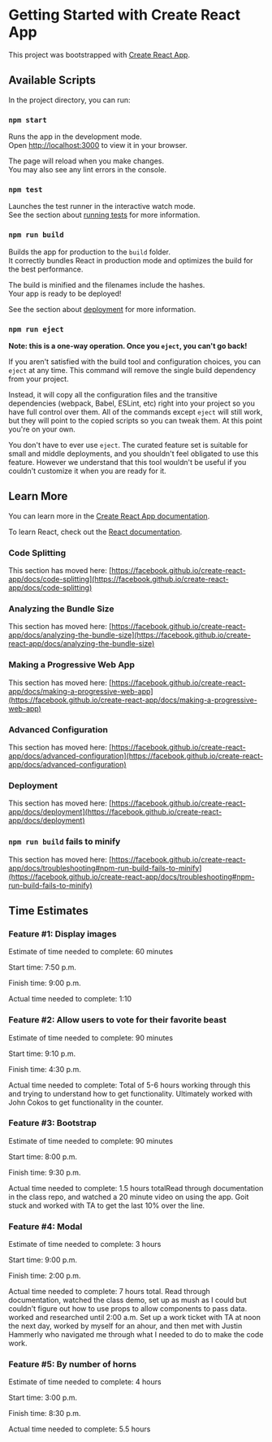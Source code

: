 # Getting Started with Create React App

This project was bootstrapped with [Create React App](https://github.com/facebook/create-react-app).

## Available Scripts

In the project directory, you can run:

### `npm start`

Runs the app in the development mode.\
Open [http://localhost:3000](http://localhost:3000) to view it in your browser.

The page will reload when you make changes.\
You may also see any lint errors in the console.

### `npm test`

Launches the test runner in the interactive watch mode.\
See the section about [running tests](https://facebook.github.io/create-react-app/docs/running-tests) for more information.

### `npm run build`

Builds the app for production to the `build` folder.\
It correctly bundles React in production mode and optimizes the build for the best performance.

The build is minified and the filenames include the hashes.\
Your app is ready to be deployed!

See the section about [deployment](https://facebook.github.io/create-react-app/docs/deployment) for more information.

### `npm run eject`

**Note: this is a one-way operation. Once you `eject`, you can't go back!**

If you aren't satisfied with the build tool and configuration choices, you can `eject` at any time. This command will remove the single build dependency from your project.

Instead, it will copy all the configuration files and the transitive dependencies (webpack, Babel, ESLint, etc) right into your project so you have full control over them. All of the commands except `eject` will still work, but they will point to the copied scripts so you can tweak them. At this point you're on your own.

You don't have to ever use `eject`. The curated feature set is suitable for small and middle deployments, and you shouldn't feel obligated to use this feature. However we understand that this tool wouldn't be useful if you couldn't customize it when you are ready for it.

## Learn More

You can learn more in the [Create React App documentation](https://facebook.github.io/create-react-app/docs/getting-started).

To learn React, check out the [React documentation](https://reactjs.org/).

### Code Splitting

This section has moved here: [https://facebook.github.io/create-react-app/docs/code-splitting](https://facebook.github.io/create-react-app/docs/code-splitting)

### Analyzing the Bundle Size

This section has moved here: [https://facebook.github.io/create-react-app/docs/analyzing-the-bundle-size](https://facebook.github.io/create-react-app/docs/analyzing-the-bundle-size)

### Making a Progressive Web App

This section has moved here: [https://facebook.github.io/create-react-app/docs/making-a-progressive-web-app](https://facebook.github.io/create-react-app/docs/making-a-progressive-web-app)

### Advanced Configuration

This section has moved here: [https://facebook.github.io/create-react-app/docs/advanced-configuration](https://facebook.github.io/create-react-app/docs/advanced-configuration)

### Deployment

This section has moved here: [https://facebook.github.io/create-react-app/docs/deployment](https://facebook.github.io/create-react-app/docs/deployment)

### `npm run build` fails to minify

This section has moved here: [https://facebook.github.io/create-react-app/docs/troubleshooting#npm-run-build-fails-to-minify](https://facebook.github.io/create-react-app/docs/troubleshooting#npm-run-build-fails-to-minify)

## Time Estimates

### Feature #1: Display images

Estimate of time needed to complete: 60 minutes

Start time: 7:50 p.m.

Finish time: 9:00 p.m.

Actual time needed to complete: 1:10


### Feature #2: Allow users to vote for their favorite beast


Estimate of time needed to complete: 90 minutes

Start time: 9:10 p.m.

Finish time: 4:30 p.m.

Actual time needed to complete: Total of 5-6 hours working through this and trying to understand how to get functionality. Ultimately worked with John Cokos to get functionality in the counter.

### Feature #3: Bootstrap


Estimate of time needed to complete: 90 minutes

Start time: 8:00 p.m.

Finish time: 9:30 p.m.

Actual time needed to complete: 1.5 hours totalRead through documentation in the class repo, and watched a 20 minute video on using the app. Goit stuck and worked with TA to get the last 10% over the line. 

### Feature #4: Modal


Estimate of time needed to complete: 3 hours

Start time: 9:00 p.m.

Finish time: 2:00 p.m.

Actual time needed to complete: 7 hours total. Read through documentation, watched the class demo, set up as mush as I could but couldn't figure out how to use props to allow components to pass data. worked and researched until 2:00 a.m.  Set up a work ticket with TA at noon the next day, worked by myself for an ahour, and then met with Justin Hammerly who navigated me through what I needed to do to make the code work. 

### Feature #5: By number of horns

Estimate of time needed to complete: 4 hours

Start time: 3:00 p.m.

Finish time: 8:30 p.m.

Actual time needed to complete: 5.5 hours